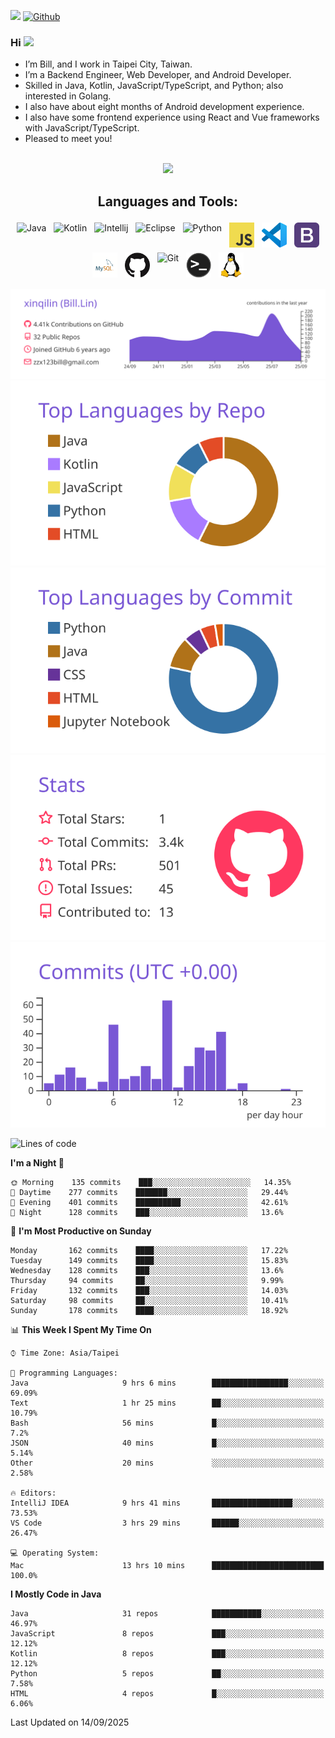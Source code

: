  
![](https://visitor-badge.laobi.icu/badge?page_id=xinqilin.xinqilin)
[![Github](https://img.shields.io/github/followers/xinqilin?label=Follow&style=social)](https://github.com/xinqilin)

### Hi <img src="https://raw.githubusercontent.com/MartinHeinz/MartinHeinz/master/wave.gif" width="35px">

- I’m Bill, and I work in Taipei City, Taiwan.
- I’m a Backend Engineer, Web Developer, and Android Developer.
- Skilled in Java, Kotlin, JavaScript/TypeScript, and Python; also interested in Golang.
- I also have about eight months of Android development experience.
- I also have some frontend experience using React and Vue frameworks with JavaScript/TypeScript.
- Pleased to meet you!


<br />

<div align="center">
<img src="https://github-profile-trophy.vercel.app/?username=xinqilin&column=5&margin-w=15&margin-h=15" />

## Languages and Tools:
<p align="center">
<img alt="Java" src="https://raw.githubusercontent.com/jmnote/z-icons/master/svg/java.svg" height="40" style="vertical-align:top; margin:4px">
<img alt="Kotlin" src="https://img.icons8.com/color/48/000000/kotlin.png" height="40" style="vertical-align:top; margin:4px">
<img alt="Intellij" src="https://img.icons8.com/color/48/000000/intellij-idea.png" height="40" style="vertical-align:top; margin:4px"/>
<img alt="Eclipse" src="https://img.icons8.com/ios-filled/50/000000/java-eclipse.png" height="40" style="vertical-align:top; margin:4px"/>
<img alt="Python" height="40" style="vertical-align:top; margin:4px" src="https://cdn.jsdelivr.net/gh/devicons/devicon/icons/python/python-plain.svg" />
<img alt="Javascript" src="https://raw.githubusercontent.com/github/explore/80688e429a7d4ef2fca1e82350fe8e3517d3494d/topics/javascript/javascript.png" height="40" style="vertical-align:top; margin:4px">
<img alt="VS Code" src="https://raw.githubusercontent.com/github/explore/80688e429a7d4ef2fca1e82350fe8e3517d3494d/topics/visual-studio-code/visual-studio-code.png"  height="40" style="vertical-align:top; margin:4px">
<img alt="Bootstrap"  src="https://raw.githubusercontent.com/github/explore/80688e429a7d4ef2fca1e82350fe8e3517d3494d/topics/bootstrap/bootstrap.png" height="40" style="vertical-align:top; margin:4px">
<img alt="MySQL"src="https://raw.githubusercontent.com/github/explore/80688e429a7d4ef2fca1e82350fe8e3517d3494d/topics/mysql/mysql.png" height="40" style="vertical-align:top; margin:4px">
<img alt="Github" src="https://raw.githubusercontent.com/github/explore/78df643247d429f6cc873026c0622819ad797942/topics/github/github.png" height="40" style="vertical-align:top; margin:4px">

<img alt="Git" src="https://raw.githubusercontent.com/jmnote/z-icons/master/svg/git.svg" height="40" style="vertical-align:top; margin:4px">
<img alt="Terminal" src="https://raw.githubusercontent.com/github/explore/80688e429a7d4ef2fca1e82350fe8e3517d3494d/topics/terminal/terminal.png" height="40" style="vertical-align:top; margin:4px">
<img alt="Linux" src="https://raw.githubusercontent.com/github/explore/80688e429a7d4ef2fca1e82350fe8e3517d3494d/topics/linux/linux.png" height="40" style="vertical-align:top; margin:4px" alt="Windows" height="40" style="vertical-align:top; margin:4px">
</p>

<!-- <p align="center"><img  src="https://leetcode.card.workers.dev/?username=xinqilin&theme=auto" alt="xinqilin-leetcode" /></p> -->

<!-- <div width="100%">   
 <a href="https://readme-stats-cfgj2cxdy.vercel.app/api?username=xinqilin&count_private=true&show_icons=true&theme=algolia">
   <img  align="left" src="https://github-readme-stats.vercel.app/api?username=xinqilin&show_icons=true&theme=algolia&card_width=4" width="400"/>
 </a>
 <a href="https://readme-stats-cfgj2cxdy.vercel.app/api/top-langs/?username=xinqilin&hide=php,html,css&theme=algolia">
  <img  align="right" src="https://github-readme-stats.vercel.app/api/top-langs/?username=xinqilin&hide=html,css&theme=algolia&langs_count=10&layout=compact" />
 </a>
</div> -->

[![](https://raw.githubusercontent.com/xinqilin/xinqilin/master/profile-summary-card-output/buefy/0-profile-details.svg)](https://github.com/vn7n24fzkq/github-profile-summary-cards)
[![](https://raw.githubusercontent.com/xinqilin/xinqilin/master/profile-summary-card-output/buefy/1-repos-per-language.svg)](https://github.com/vn7n24fzkq/github-profile-summary-cards) 
[![](https://raw.githubusercontent.com/xinqilin/xinqilin/master/profile-summary-card-output/buefy/2-most-commit-language.svg)](https://github.com/vn7n24fzkq/github-profile-summary-cards)
[![](https://raw.githubusercontent.com/xinqilin/xinqilin/master/profile-summary-card-output/buefy/3-stats.svg)](https://github.com/vn7n24fzkq/github-profile-summary-cards) 
[![](https://raw.githubusercontent.com/xinqilin/xinqilin/master/profile-summary-card-output/buefy/4-productive-time.svg)](https://github.com/vn7n24fzkq/github-profile-summary-cards)

</div>
 
<!--START_SECTION:waka-->
![Lines of code](https://img.shields.io/badge/From%20Hello%20World%20I%27ve%20Written-3.1%20million%20lines%20of%20code-blue)

**I'm a Night 🦉** 

```text
🌞 Morning    135 commits    ███░░░░░░░░░░░░░░░░░░░░░░   14.35% 
🌆 Daytime    277 commits    ███████░░░░░░░░░░░░░░░░░░   29.44% 
🌃 Evening    401 commits    ██████████░░░░░░░░░░░░░░░   42.61% 
🌙 Night      128 commits    ███░░░░░░░░░░░░░░░░░░░░░░   13.6%

```
📅 **I'm Most Productive on Sunday** 

```text
Monday       162 commits    ████░░░░░░░░░░░░░░░░░░░░░   17.22% 
Tuesday      149 commits    ████░░░░░░░░░░░░░░░░░░░░░   15.83% 
Wednesday    128 commits    ███░░░░░░░░░░░░░░░░░░░░░░   13.6% 
Thursday     94 commits     ██░░░░░░░░░░░░░░░░░░░░░░░   9.99% 
Friday       132 commits    ███░░░░░░░░░░░░░░░░░░░░░░   14.03% 
Saturday     98 commits     ██░░░░░░░░░░░░░░░░░░░░░░░   10.41% 
Sunday       178 commits    ████░░░░░░░░░░░░░░░░░░░░░   18.92%

```


📊 **This Week I Spent My Time On** 

```text
⌚︎ Time Zone: Asia/Taipei

💬 Programming Languages: 
Java                     9 hrs 6 mins        █████████████████░░░░░░░░   69.09% 
Text                     1 hr 25 mins        ██░░░░░░░░░░░░░░░░░░░░░░░   10.79% 
Bash                     56 mins             █░░░░░░░░░░░░░░░░░░░░░░░░   7.2% 
JSON                     40 mins             █░░░░░░░░░░░░░░░░░░░░░░░░   5.14% 
Other                    20 mins             ░░░░░░░░░░░░░░░░░░░░░░░░░   2.58%

🔥 Editors: 
IntelliJ IDEA            9 hrs 41 mins       ██████████████████░░░░░░░   73.53% 
VS Code                  3 hrs 29 mins       ██████░░░░░░░░░░░░░░░░░░░   26.47%

💻 Operating System: 
Mac                      13 hrs 10 mins      █████████████████████████   100.0%

```

**I Mostly Code in Java** 

```text
Java                     31 repos            ███████████░░░░░░░░░░░░░░   46.97% 
JavaScript               8 repos             ███░░░░░░░░░░░░░░░░░░░░░░   12.12% 
Kotlin                   8 repos             ███░░░░░░░░░░░░░░░░░░░░░░   12.12% 
Python                   5 repos             ██░░░░░░░░░░░░░░░░░░░░░░░   7.58% 
HTML                     4 repos             █░░░░░░░░░░░░░░░░░░░░░░░░   6.06%

```



 Last Updated on 14/09/2025
<!--END_SECTION:waka-->
 
 
<!-- <img src="https://wakatime.com/share/@abb22933-8532-4f24-8a13-e9e97bfee0f0/e937d23b-e152-4ff2-8509-e5b981912493.svg"  alt="Coding Chart" style="border-radius: 10px;border: solid 10px;" /> -->



